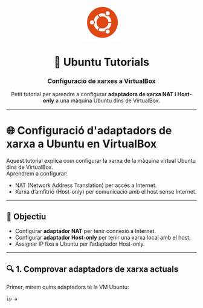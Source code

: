 <div align="center">

<img src="/img/logo_ubuntu.png" alt="Logo Ubuntu" width="100"/>

# 🐧 Ubuntu Tutorials  
### Configuració de xarxes a VirtualBox

Petit tutorial per aprendre a configurar **adaptadors de xarxa NAT i Host-only** a una màquina Ubuntu dins de VirtualBox.

---

</div>

# 🌐 Configuració d'adaptadors de xarxa a Ubuntu en VirtualBox

Aquest tutorial explica com configurar la xarxa de la màquina virtual Ubuntu dins de VirtualBox.  
Aprendrem a configurar:

- NAT (Network Address Translation) per accés a Internet.
- Xarxa d’amfitrió (Host-only) per comunicació amb el host sense Internet.

---

## 🧩 Objectiu

- Configurar **adaptador NAT** per tenir connexió a Internet.
- Configurar **adaptador Host-only** per tenir una xarxa local amb el host.
- Assignar IP fixa a Ubuntu per l’adaptador Host-only.

---

## 🔍 1. Comprovar adaptadors de xarxa actuals

Primer, mirem quins adaptadors té la VM Ubuntu:

```bash
ip a

